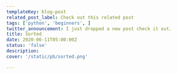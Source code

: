 ```yaml
---
templateKey: blog-post
related_post_label: Check out this related post
tags: ['python', 'beginners', ]
twitter_announcement: I just dropped a new post check it out.
title: Sorted
date: 2020-06-11T05:00:00Z
status: 'false'
description:
cover: '/static/pb/sorted.png'

---
```


<!--
<p style='text-align: center'>
<a href='https://waylonwalker.com/sorted'>
  <img
    style='width:500px; max-width:80%; margin: auto;'
    src="https://waylonwalker.com/sorted.png"
    alt="Read more from the Sorted article"
  />
  </a>
</p>

-->
